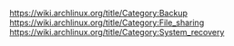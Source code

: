 https://wiki.archlinux.org/title/Category:Backup
https://wiki.archlinux.org/title/Category:File_sharing
https://wiki.archlinux.org/title/Category:System_recovery